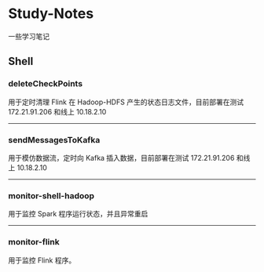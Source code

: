 # Study-Notes

一些学习笔记

## Shell

### deleteCheckPoints

用于定时清理 Flink 在 Hadoop-HDFS 产生的状态日志文件，目前部署在测试 172.21.91.206 和线上 10.18.2.10

---

### sendMessagesToKafka

用于模仿数据流，定时向 Kafka 插入数据，目前部署在测试 172.21.91.206 和线上 10.18.2.10

---

### monitor-shell-hadoop

用于监控 Spark 程序运行状态，并且异常重启

---

### monitor-flink

用于监控 Flink 程序。
